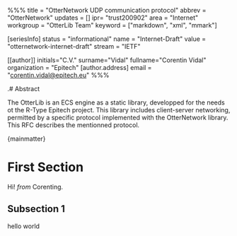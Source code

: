 %%%
title = "OtterNetwork UDP communication protocol"
abbrev = "OtterNetwork"
updates = []
ipr= "trust200902"
area = "Internet"
workgroup = "OtterLib Team"
keyword = ["markdown", "xml", "mmark"]

[seriesInfo]
status = "informational"
name = "Internet-Draft"
value = "otternetwork-internet-draft"
stream = "IETF"

[[author]]
initials="C.V."
surname="Vidal"
fullname="Corentin Vidal"
organization = "Epitech"
  [author.address]
  email = "corentin.vidal@epitech.eu"
%%%

.# Abstract

The OtterLib is an ECS engine as a static library, developped for the needs ot the R-Type Epitech project.
This library includes client-server networking, permitted by a specific protocol implemented with the OtterNetwork library.
This RFC describes the mentionned protocol.

{mainmatter}

# First Section

Hi! *from* Corenting.

## Subsection 1

hello world
